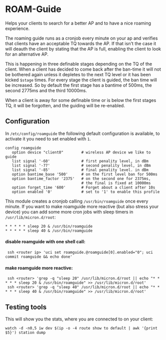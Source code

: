 # ROAM-Guide

Helps your clients to search for a better AP and to have a nice roaming experience.

The roaming guide runs as a cronjob every minute on your ap and verifies that clients
have an acceptable TQ towards the AP. If that isn't the case it will deauth the client
by stating that the AP is full, enabling the client to look for an alternative AP.

This is happening in three definable stages depending on the TQ of the client.
When a client has decided to come back after the ban-time it will not be bothered
again unless it depletes to the next TQ level or it has been kicked `$stage` times.
For every stage the client is guided, the ban time will be increased. So by default
the first stage has a bantime of 500ms, the second 2775ms and the third 10000ms.

When a client is away for some definable time or is below the first stages TQ,
it will be forgotten, and the guiding will be re-enabled.

## Configuration

In `/etc/config/roamguide` the following default configuration is available,
to activate it you need to set enabled with `1`.

    config roamguide
       option device "client0"        # wireless AP device we like to guide
       list signal '-60'              # first penality level, in dBm
       list signal '-77'              # second penality level, in dBm
       list signal '-85'              # final penality level. in dBm
       option bantime_base '500'      # on the first level ban for 500ms
       option bantime_factor '2375'   # on the second one for 2375ms,
                                      # the final is fixed at 10000ms
       option forget_time '600'       # Forget about a client after 10s
       option enabled '0'             # set to '1' to enable this profile

This module creates a cronjob calling `/usr/bin/roamguide` once every minute.
If you want to make roamguide more reactive (but also stress your device) you
can add some more cron jobs with sleep timers in `/usr/lib/micron.d/root`:

    * * * * * sleep 20 & /usr/bin/roamguide
    * * * * * sleep 40 & /usr/bin/roamguide

#### disable roamguide with one shell call:

     ssh <router ip> 'uci set roamguide.@roamguide[0].enabled="0"; uci commit roamguide && echo done'

#### make roamguide more reactive:

     ssh <router> 'grep -q "sleep 20" /usr/lib/micron.d/root || echo "* * * * * sleep 20 & /usr/bin/roamguide" >> /usr/lib/micron.d/root'
     ssh <router> 'grep -q "sleep 40" /usr/lib/micron.d/root || echo "* * * * * sleep 40 & /usr/bin/roamguide" >> /usr/lib/micron.d/root'

## Testing tools

This will show you the stats, where you are connected to on your client:

    watch -d -n0,5 iw dev $(ip -o -4 route show to default | awk '{print $5}') station dump
